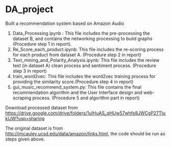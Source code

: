 # DA_project
Built a recommendation system based on Amazon Audio
1.	Data_Processing.ipynb :  This file includes the pre-processing the dataset B, and contains the networking processing to build graphs (Procedure step 1 in report).
2.	Re_Score_each_product.ipynb: This file includes the re-scoring process for each product from dataset A. (Procedure step 2 in report)
3.	Text_mining_and_Polarity_Analysis.ipynb: This file includes the review text (in dataset A) clean process and sentiment process. (Procedure step 3 in report)
4.	train_word2vec: This file includes the word2vec training process for providing the similarity score.(Procedure step 4 in report)
5.	gui_music_recommend_system.py: This file contains the final recommendation algorithm and the User Interface design and web-scraping process. (Procedure 5 and algorithm part in report)

Download processed dataset from https://drive.google.com/drive/folders/1uIHuAS_gHUw57whfs8JWCgP27TIukIJW?usp=sharing

The original dataset is from http://jmcauley.ucsd.edu/data/amazon/links.html, the code should be run as steps given above.

